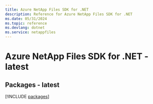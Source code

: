 ```yaml
---
title: Azure NetApp Files SDK for .NET
description: Reference for Azure NetApp Files SDK for .NET
ms.date: 05/31/2024
ms.topic: reference
ms.devlang: dotnet
ms.service: netappfiles
---
```

# Azure NetApp Files SDK for .NET - latest
## Packages - latest
[!INCLUDE [packages](netapp-files-index.md)]